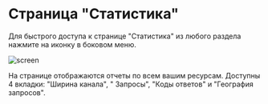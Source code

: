# **Страница "Статистика"**
Для быстрого доступа к странице "Статистика" из любого раздела нажмите на иконку в боковом меню.

![screen]()

На странице отображаются отчеты по всем вашим ресурсам. Доступны 4 вкладки: "Ширина канала", " Запросы", "Коды ответов" и "География запросов".